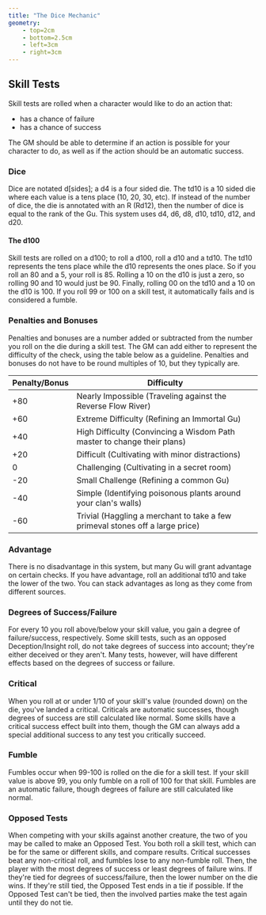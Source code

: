```yaml
---
title: "The Dice Mechanic"
geometry:
    - top=2cm
    - bottom=2.5cm
    - left=3cm
    - right=3cm
---
```


## Skill Tests
Skill tests are rolled when a character would like to do an action that:
- has a chance of failure
- has a chance of success

The GM should be able to determine if an action is possible for your character to do, as well as if the action should be an automatic success.

### Dice
Dice are notated d[sides]; a d4 is a four sided die. The td10 is a 10 sided die where each value is a tens place (10, 20, 30, etc). If instead of the number of dice, the die is annotated with an R (Rd12), then the number of dice is equal to the rank of the Gu. This system uses d4, d6, d8, d10, td10, d12, and d20. 

#### The d100
Skill tests are rolled on a d100; to roll a d100, roll a d10 and a td10. The td10 represents the tens place while the d10 represents the ones place. So if you roll an 80 and a 5, your roll is 85. Rolling a 10 on the d10 is just a zero, so rolling 90 and 10 would just be 90. Finally, rolling 00 on the td10 and a 10 on the d10 is 100. If you roll 99 or 100 on a skill test, it automatically fails and is considered a fumble.

### Penalties and Bonuses
Penalties and bonuses are a number added or subtracted from the number you roll on the die during a skill test. The GM can add either to represent the difficulty of the check, using the table below as a guideline. Penalties and bonuses do not have to be round multiples of 10, but they typically are.

| Penalty/Bonus | Difficulty |
| ----- | ----- |
|      +80       | Nearly Impossible (Traveling against the Reverse Flow River) |
|      +60       | Extreme Difficulty (Refining an Immortal Gu) |
|      +40       | High Difficulty (Convincing a Wisdom Path master to change their plans) |
|      +20       | Difficult (Cultivating with minor distractions) |
|       0        | Challenging (Cultivating in a secret room) |
|      -20       | Small Challenge (Refining a common Gu) |
|      -40       | Simple (Identifying poisonous plants around your clan's walls) |
|      -60       | Trivial (Haggling a merchant to take a few primeval stones off a large price) |

### Advantage
There is no disadvantage in this system, but many Gu will grant advantage on certain checks. If you have advantage, roll an additional td10 and take the lower of the two. You can stack advantages as long as they come from different sources.

### Degrees of Success/Failure
For every 10 you roll above/below your skill value, you gain a degree of failure/success, respectively. Some skill tests, such as an opposed Deception/Insight roll, do not take degrees of success into account; they're either deceived or they aren't. Many tests, however, will have different effects based on the degrees of success or failure.

### Critical
When you roll at or under 1/10 of your skill's value (rounded down) on the die, you've landed a critical. Criticals are automatic successes, though degrees of success are still calculated like normal. Some skills have a critical success effect built into them, though the GM can always add a special additional success to any test you critically succeed.

### Fumble
Fumbles occur when 99-100 is rolled on the die for a skill test. If your skill value is above 99, you only fumble on a roll of 100 for that skill. Fumbles are an automatic failure, though degrees of failure are still calculated like normal.

### Opposed Tests
When competing with your skills against another creature, the two of you may be called to make an Opposed Test. You both roll a skill test, which can be for the same or different skills, and compare results. Critical successes beat any non-critical roll, and fumbles lose to any non-fumble roll. Then, the player with the most degrees of success or least degrees of failure wins. If they're tied for degrees of success/failure, then the lower number on the die wins. If they're still tied, the Opposed Test ends in a tie if possible. If the Opposed Test can't be tied, then the involved parties make the test again until they do not tie.
